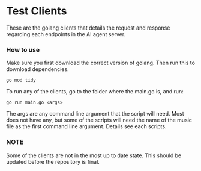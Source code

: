 # Test Clients

These are the golang clients that details the request and response regarding each endpoints in the AI agent server.


### How to use

Make sure you first download the correct version of golang.
Then run this to download dependencies.
```
go mod tidy
```
To run any of the clients, go to the folder where the main.go is, and run:
```
go run main.go <args>
```
The args are any command line argument that the script will need. Most does not have any, but some of the scripts will need the name of the music file as the first command line argument. Details see each scripts.


### NOTE
Some of the clients are not in the most up to date state. This should be updated before the repository is final.